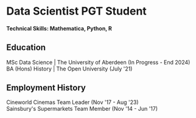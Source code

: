 # Data Scientist PGT Student

#### Technical Skills: Mathematica, Python, R

## Education
MSc Data Science | The University of Aberdeen (In Progress - End 2024)  
BA (Hons) History | The Open University (July '21)  

## Employment History
Cineworld Cinemas Team Leader (Nov '17 - Aug '23)  
Sainsbury's Supermarkets Team Member (Nov '14 - Jun '17)  
